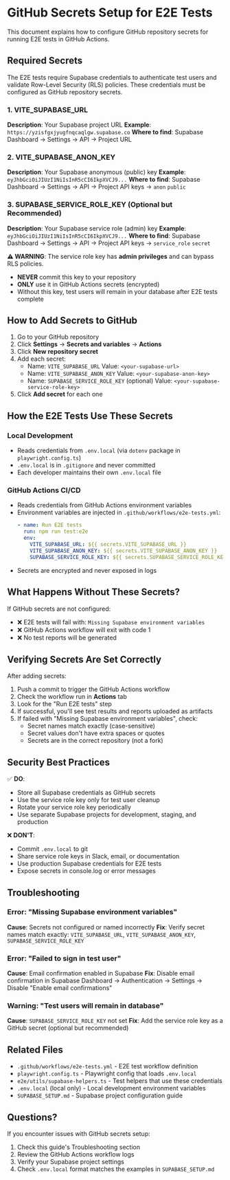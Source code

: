 # GitHub Secrets Setup for E2E Tests

This document explains how to configure GitHub repository secrets for running E2E tests in GitHub Actions.

## Required Secrets

The E2E tests require Supabase credentials to authenticate test users and validate Row-Level Security (RLS) policies. These credentials must be configured as GitHub repository secrets.

### 1. VITE_SUPABASE_URL

**Description**: Your Supabase project URL
**Example**: `https://yzisfgxjyugfnqcaqlgw.supabase.co`
**Where to find**: Supabase Dashboard → Settings → API → Project URL

### 2. VITE_SUPABASE_ANON_KEY

**Description**: Your Supabase anonymous (public) key
**Example**: `eyJhbGciOiJIUzI1NiIsInR5cCI6IkpXVCJ9...`
**Where to find**: Supabase Dashboard → Settings → API → Project API keys → `anon` `public`

### 3. SUPABASE_SERVICE_ROLE_KEY (Optional but Recommended)

**Description**: Your Supabase service role (admin) key
**Example**: `eyJhbGciOiJIUzI1NiIsInR5cCI6IkpXVCJ9...`
**Where to find**: Supabase Dashboard → Settings → API → Project API keys → `service_role` `secret`

**⚠️ WARNING**: The service role key has **admin privileges** and can bypass RLS policies.
- **NEVER** commit this key to your repository
- **ONLY** use it in GitHub Actions secrets (encrypted)
- Without this key, test users will remain in your database after E2E tests complete

## How to Add Secrets to GitHub

1. Go to your GitHub repository
2. Click **Settings** → **Secrets and variables** → **Actions**
3. Click **New repository secret**
4. Add each secret:
   - Name: `VITE_SUPABASE_URL`
     Value: `<your-supabase-url>`
   - Name: `VITE_SUPABASE_ANON_KEY`
     Value: `<your-supabase-anon-key>`
   - Name: `SUPABASE_SERVICE_ROLE_KEY` (optional)
     Value: `<your-supabase-service-role-key>`
5. Click **Add secret** for each one

## How the E2E Tests Use These Secrets

### Local Development

- Reads credentials from `.env.local` (via `dotenv` package in `playwright.config.ts`)
- `.env.local` is in `.gitignore` and never committed
- Each developer maintains their own `.env.local` file

### GitHub Actions CI/CD

- Reads credentials from GitHub Actions environment variables
- Environment variables are injected in `.github/workflows/e2e-tests.yml`:
  ```yaml
  - name: Run E2E tests
    run: npm run test:e2e
    env:
      VITE_SUPABASE_URL: ${{ secrets.VITE_SUPABASE_URL }}
      VITE_SUPABASE_ANON_KEY: ${{ secrets.VITE_SUPABASE_ANON_KEY }}
      SUPABASE_SERVICE_ROLE_KEY: ${{ secrets.SUPABASE_SERVICE_ROLE_KEY }}
  ```
- Secrets are encrypted and never exposed in logs

## What Happens Without These Secrets?

If GitHub secrets are not configured:
- ❌ E2E tests will fail with: `Missing Supabase environment variables`
- ❌ GitHub Actions workflow will exit with code 1
- ❌ No test reports will be generated

## Verifying Secrets Are Set Correctly

After adding secrets:
1. Push a commit to trigger the GitHub Actions workflow
2. Check the workflow run in **Actions** tab
3. Look for the "Run E2E tests" step
4. If successful, you'll see test results and reports uploaded as artifacts
5. If failed with "Missing Supabase environment variables", check:
   - Secret names match exactly (case-sensitive)
   - Secret values don't have extra spaces or quotes
   - Secrets are in the correct repository (not a fork)

## Security Best Practices

✅ **DO**:
- Store all Supabase credentials as GitHub secrets
- Use the service role key only for test user cleanup
- Rotate your service role key periodically
- Use separate Supabase projects for development, staging, and production

❌ **DON'T**:
- Commit `.env.local` to git
- Share service role keys in Slack, email, or documentation
- Use production Supabase credentials for E2E tests
- Expose secrets in console.log or error messages

## Troubleshooting

### Error: "Missing Supabase environment variables"

**Cause**: Secrets not configured or named incorrectly
**Fix**: Verify secret names match exactly: `VITE_SUPABASE_URL`, `VITE_SUPABASE_ANON_KEY`, `SUPABASE_SERVICE_ROLE_KEY`

### Error: "Failed to sign in test user"

**Cause**: Email confirmation enabled in Supabase
**Fix**: Disable email confirmation in Supabase Dashboard → Authentication → Settings → Disable "Enable email confirmations"

### Warning: "Test users will remain in database"

**Cause**: `SUPABASE_SERVICE_ROLE_KEY` not set
**Fix**: Add the service role key as a GitHub secret (optional but recommended)

## Related Files

- `.github/workflows/e2e-tests.yml` - E2E test workflow definition
- `playwright.config.ts` - Playwright config that loads `.env.local`
- `e2e/utils/supabase-helpers.ts` - Test helpers that use these credentials
- `.env.local` (local only) - Local development environment variables
- `SUPABASE_SETUP.md` - Supabase project configuration guide

## Questions?

If you encounter issues with GitHub secrets setup:
1. Check this guide's Troubleshooting section
2. Review the GitHub Actions workflow logs
3. Verify your Supabase project settings
4. Check `.env.local` format matches the examples in `SUPABASE_SETUP.md`
